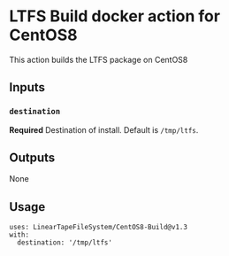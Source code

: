 # LTFS Build docker action for CentOS8

This action builds the LTFS package on CentOS8

## Inputs

### `destination`

**Required** Destination of install. Default is `/tmp/ltfs`.

## Outputs

None

## Usage

```
uses: LinearTapeFileSystem/CentOS8-Build@v1.3
with:
  destination: '/tmp/ltfs'
```
